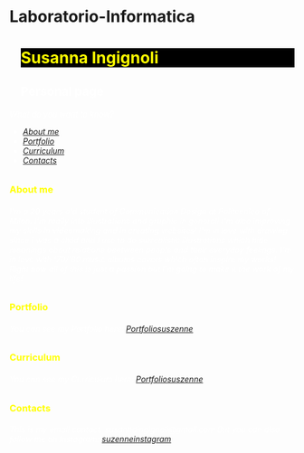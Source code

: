 # Laboratorio-Informatica
<html>
<head>
<style>
body {
    background-image: url("https://www.environmentallights.com/media/catalog/product/large/rgb-pixelpro-bullet-8mm.gif");
}
</style>
</head>
<body>
<h1 style="color:yellow;background-color:black;margin-left:20px"> Susanna Ingignoli </h1>
<h2 style="color:white;margin-left:20px">Personal page</h2>

<p style="margin-left:20px">
<h6 style="color:white">What do you want to know?
<ul>
<li> <a href="#Aboutme">About me</a> </li>
<li> <a href="#Portfolio">Portfolio</a> </li>
<li> <a href="#Curriculum">Curriculum</a> </li>
<li> <a href="#Contacts">Contacts</a> </li>
</h6>
</ul>
</p>

<p style="margin-left:20px">
<h3 style="color:yellow" id="About me">About me</h3>
<h6 style="color:white">I'm a 20 years old student of Communication Design at Politecnico of Milan. 
I'm really into illustrations and graphic in general!
I'm also improving my skills in videomaking and in creating websites!
I'm in love with drawing since I was a child and I use to do surrealistic illustrations which hide meanings about relations beetween people and their everyday feelings.
I'm in love with '70/'80 music albums covers which often inspire my works!
Right now all of this is just a passion but I'm going to make it the work of my life! 
</h6> 
</p>

<p style="margin-left:20px">
<h3 style="color:yellow" id="Portfolio">Portfolio</h3>
<h6 style="color:white">You can see my Portfolio here: <a href="https//:suszenneportfolio">Portfoliosuszenne</a>
</h6>
</p>

<p style="margin-left:20px">
<h3 style="color:yellow" id="Curriculum">Curriculum</h3>
<h6 style="color:white">You can see my Curriculum here: <a href="https//:suszennecurriculum">Portfoliosuszenne</a>
</h6>
</p>

<p style="margin-left:20px">
<h3 style="color:yellow" id="Contacts">Contacts</h3>
<h6 style="color:white">This is my email contact: susannaingignoli@gmail.com
But you can also follow me on Instagram: <a href="https://www.instagram.com/suszenne/">suzenneinstagram</a>
</h6>
</p>
</body>
</html>
